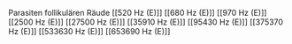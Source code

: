 Parasiten follikulären Räude
[[520 Hz (E)]]
[[680 Hz (E)]]
[[970 Hz (E)]]
[[2500 Hz (E)]]
[[27500 Hz (E)]]
[[35910 Hz (E)]]
[[95430 Hz (E)]]
[[375370 Hz (E)]]
[[533630 Hz (E)]]
[[653690 Hz (E)]]